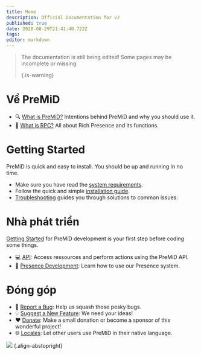```yaml
---
title: Home
description: Official Documentation for v2
published: true
date: 2020-08-29T21:41:40.722Z
tags:
editor: markdown
---
```


> The documentation is still being edited! Some pages may be incomplete or missing. 
> 
> {.is-warning}

# Về PreMiD
- :mag: [What is PreMiD?](/about) Intentions behind PreMiD and why you should use it.
- :link: [What is RPC?](https://discordapp.com/rich-presence) All about Rich Presence and its functions.

# Getting Started

PreMiD is quick and easy to install. You should be up and running in no time.

- Make sure you have read the [system requirements](/install/requirements).
- Follow the quick and simple [installation guide](/install).
- [Troubleshooting](/troubleshooting) guides you through solutions to common issues.

# Nhà phát triển

[Getting Started](/dev) for PreMiD development is your first step before coding some things.

- :computer: [API](/dev/api): Access ressources and perform actions using the PreMiD API.
- :wrench: [Presence Development](/dev/presence): Learn how to use our Presence system.

# Đóng góp
- :bug: [Report a Bug](https://github.com/PreMiD): Help us squash those pesky bugs.
- :bulb: [Suggest a New Feature](https://discord.premid.app/): We need your ideas!
- :heart: [Donate](https://www.patreon.com/Timeraa): Make a small donation or become a sponsor of this wonderful project!
- :globe_with_meridians: [Locales](https://translate.premid.app): Let other users use PreMiD in their native language.

![](https://beta.premid.app/img/logo.2b414dc2.gif) {.align-abstopright}